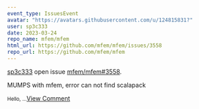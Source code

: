 ```yaml
---
event_type: IssuesEvent
avatar: "https://avatars.githubusercontent.com/u/124815831?"
user: sp3c333
date: 2023-03-24
repo_name: mfem/mfem
html_url: https://github.com/mfem/mfem/issues/3558
repo_url: https://github.com/mfem/mfem
---
```


<a href='https://github.com/sp3c333' target='_blank'>sp3c333</a> open issue <a href='https://github.com/mfem/mfem/issues/3558' target='_blank'>mfem/mfem#3558</a>.

<p>MUMPS with mfem, error can not find scalapack</p><small>Hello,...</small><a href='https://github.com/mfem/mfem/issues/3558' target='_blank'>View Comment</a>